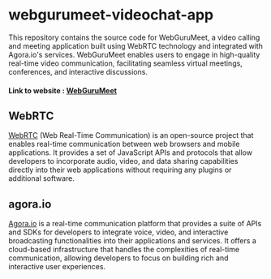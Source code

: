 # webgurumeet-videochat-app
This repository contains the source code for WebGuruMeet, a video calling and meeting application built using WebRTC technology and integrated with Agora.io's services. WebGuruMeet enables users to engage in high-quality real-time video communication, facilitating seamless virtual meetings, conferences, and interactive discussions.
#### Link to website : [WebGuruMeet](webgurumeet.web.app)
## WebRTC
[WebRTC](https://www.webrtc.org) (Web Real-Time Communication) is an open-source project that enables real-time communication between web browsers and mobile applications. It provides a set of JavaScript APIs and protocols that allow developers to incorporate audio, video, and data sharing capabilities directly into their web applications without requiring any plugins or additional software.
## agora.io
[Agora.io](agora.io) is a real-time communication platform that provides a suite of APIs and SDKs for developers to integrate voice, video, and interactive broadcasting functionalities into their applications and services. It offers a cloud-based infrastructure that handles the complexities of real-time communication, allowing developers to focus on building rich and interactive user experiences.
